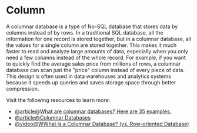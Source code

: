 # Column

A columnar database is a type of No-SQL database that stores data by columns instead of by rows. In a traditional SQL database, all the information for one record is stored together, but in a columnar database, all the values for a single column are stored together. This makes it much faster to read and analyze large amounts of data, especially when you only need a few columns instead of the whole record. For example, if you want to quickly find the average sales price from millions of rows, a columnar database can scan just the "price" column instead of every piece of data. This design is often used in data warehouses and analytics systems because it speeds up queries and saves storage space through better compression.

Visit the following resources to learn more:

- [@article@What are columnar databases? Here are 35 examples.](https://www.tinybird.co/blog-posts/what-is-a-columnar-database)
- [@article@Columnar Databases](https://www.techtarget.com/searchdatamanagement/definition/columnar-database)
- [@video@WWhat is a Columnar Database? (vs. Row-oriented Database)](https://www.youtube.com/watch?v=1MnvuNg33pA)